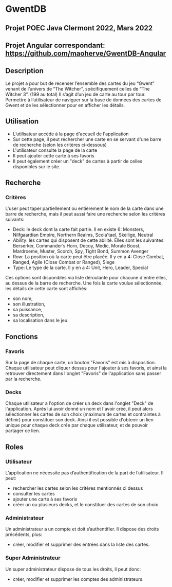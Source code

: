 # GwentDB
Projet POEC Java Clermont 2022, Mars 2022
---
Projet Angular correspondant: https://github.com/maoherve/GwentDB-Angular
---
## Description
Le projet a pour but de recenser l’ensemble des cartes du jeu “Gwent” venant de l’univers de “The Witcher”, spécifiquement celles de “The Witcher 3”. (199 au total)
Il s’agit d’un jeu de carte au tour par tour.
Permettre à l’utilisateur de naviguer sur la base de données des cartes de Gwent et de les sélectionner pour en afficher les détails.

## Utilisation
- L’utilisateur accède à la page d'accueil de l'application
- Sur cette page, il peut rechercher une carte en se servant d'une barre de recherche (selon les critères ci-dessous)
- L'utilisateur consulte la page de la carte
- Il peut ajouter cette carte à ses favoris
- Il peut également créer un "deck" de cartes à partir de celles disponibles sur le site.

## Recherche
### Critères

L'user peut taper partiellement ou entièrement le nom de la carte dans une barre de recherche, mais il peut aussi faire une recherche selon les critères suivants:

* Deck: le deck dont la carte fait partie. Il en existe 6: Monsters, Nilfgaardian Empire, Northern Realms, Scoia'tael, Skellige, Neutral
* Ability: les cartes qui disposent de cette abilité. Elles sont les suivantes: Berserker, Commander’s Horn, Decoy, Medic, Morale Boost, Mardroeme, Muster, Scorch, Spy, Tight Bond, Summon Avenger
* Row: La position où la carte peut être placée. Il y en a 4: Close Combat, Ranged, Agile (Close Combat or Ranged), Siege
* Type: Le type de la carte. Il y en a 4: Unit, Hero, Leader, Special

Ces options sont disponibles via liste déroulante pour chacune d'entre elles, au dessus de la barre de recherche.
Une fois la carte voulue sélectionnée, les détails de cette carte sont affichés:
* son nom,
* son illustration,
* sa puissance,
* sa description,
* sa localisation dans le jeu.

## Fonctions
### Favoris
Sur la page de chaque carte, un bouton "Favoris" est mis à disposition.
Chaque utilisateur peut cliquer dessus pour l'ajouter à ses favoris, et ainsi la retrouver directement dans l'onglet "Favoris" de l'application sans passer par la recherche.

### Decks
Chaque utilisateur a l'option de créer un deck dans l'onglet "Deck" de l'application. Après lui avoir donné un nom et l'avoir crée, il peut alors sélectionner les cartes de son choix (maximum de cartes et contraintes à définir) pour constituer son deck. Ainsi il est possible d'obtenir un lien unique pour chaque deck crée par chaque utilisateur, et de pouvoir partager ce lien.

## Roles

### Utilisateur
L’application ne nécessite pas d’authentification de la part de l’utilisateur. Il peut:
- rechercher les cartes selon les critères mentionnés ci dessus
- consulter les cartes
- ajouter une carte à ses favoris
- créer un ou plusieurs decks, et le constituer des cartes de son choix

### Administrateur
Un administrateur a un compte et doit s’authentifier. Il dispose des droits précédents, plus:
- créer, modifier et supprimer des entrées dans la liste des cartes.

### Super Administrateur
Un super administrateur dispose de tous les droits, il peut donc: 
- créer, modifier et supprimer les comptes des administrateurs.


